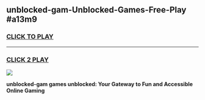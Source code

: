 
## unblocked-gam-Unblocked-Games-Free-Play #a13m9
<h3>
<a href="https://us.freeplayer.one?title=unblocked-gam&ref=9M">CLICK TO PLAY</a></h3>
<hr>

<h3>
<a href="https://us.freeplayer.one?title=unblocked-gam&ref=9M">CLICK 2 PLAY</a>
  
</h3>

<a href="https://us.freeplayer.one?title=unblocked-gam&ref=9M"><img src="https://clearcache.store/games.png"></a>


**unblocked-gam games unblocked: Your Gateway to Fun and Accessible Online Gaming**

